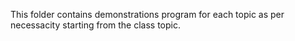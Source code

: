 This folder contains demonstrations program for each topic as per necessacity
starting from the class topic.